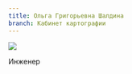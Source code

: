 ```yaml
---
title: Ольга Григорьевна Шалдина
branch: Кабинет картографии
---
```


![](~/assets/images/shog.jpg)

Инженер
